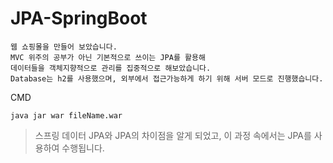 # JPA-SpringBoot

```
웹 쇼핑몰을 만들어 보았습니다.
MVC 위주의 공부가 아닌 기본적으로 쓰이는 JPA를 활용해 
데이터들을 객체지향적으로 관리를 집중적으로 해보았습니다.
Database는 h2를 사용했으며, 외부에서 접근가능하게 하기 위해 서버 모드로 진행했습니다.
```
CMD
```
java jar war fileName.war
```

> 스프링 데이터 JPA와 JPA의 차이점을 알게 되었고, 이 과정 속에서는 JPA를 사용하여 수행됩니다.   





